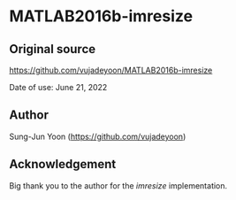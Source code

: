 # MATLAB2016b-imresize

## Original source
https://github.com/vujadeyoon/MATLAB2016b-imresize

Date of use: June 21, 2022

## Author
Sung-Jun Yoon (https://github.com/vujadeyoon)

## Acknowledgement
Big thank you to the author for the *imresize* implementation.
